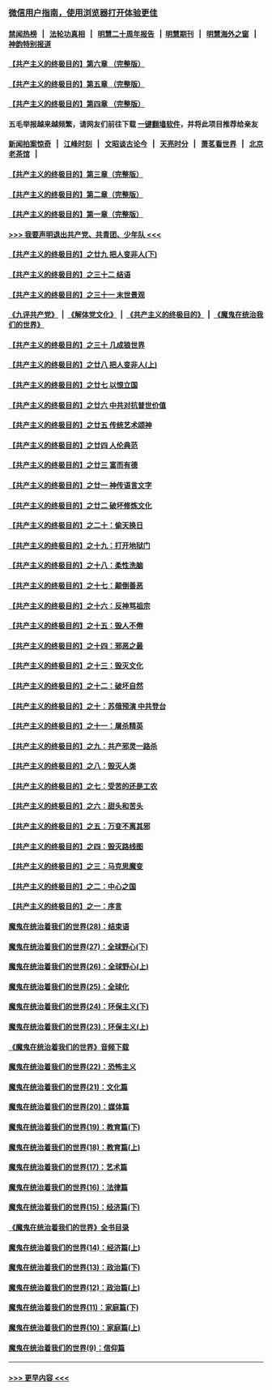 ### [微信用户指南，使用浏览器打开体验更佳](https://github.com/gfw-breaker/banned-news1/blob/master/indexes/wechat-guide.md?t=0)
#### [禁闻热榜](热点新闻.md?t=0)  &nbsp;&nbsp;|&nbsp;&nbsp; [法轮功真相](https://github.com/gfw-breaker/truth/blob/master/README.md?t=0) &nbsp;&nbsp;|&nbsp;&nbsp; [明慧二十周年报告](https://github.com/gfw-breaker/mh-reports/blob/master/README.md?t=0) &nbsp;&nbsp;|&nbsp;&nbsp;[明慧期刊](https://github.com/gfw-breaker/mh-qikan) &nbsp;&nbsp;|&nbsp;&nbsp; [明慧海外之窗](https://github.com/gfw-breaker/mh-news/blob/master/README.md?t=0) &nbsp;&nbsp;|&nbsp;&nbsp; [神韵特别报道](https://github.com/gfw-breaker/mh-news/blob/master/shenyun.md?t=0)
#### [【共产主义的终极目的】第六章 （完整版）](../pages/nsc422/n11428913.md?t=02161211) 
#### [【共产主义的终极目的】第五章 （完整版）](../pages/nsc422/n11428912.md?t=02161211) 
#### [【共产主义的终极目的】第四章 （完整版）](../pages/nsc422/n11428907.md?t=02161211) 
#### 五毛举报越来越频繁，请网友们前往下载 [一键翻墙软件](https://github.com/gfw-breaker/ssr-accounts)，并将此项目推荐给亲友
#### [新闻拍案惊奇](https://github.com/gfw-breaker/banned-news1/blob/master/pages/link4.md) &nbsp;&nbsp;|&nbsp;&nbsp; [江峰时刻](https://github.com/gfw-breaker/banned-news1/blob/master/pages/link4.md) &nbsp;&nbsp;|&nbsp;&nbsp; [文昭谈古论今](https://github.com/gfw-breaker/banned-news1/blob/master/pages/link4.md) &nbsp;&nbsp;|&nbsp;&nbsp; [天亮时分](https://github.com/gfw-breaker/banned-news1/blob/master/pages/link4.md) &nbsp;&nbsp;|&nbsp;&nbsp; [萧茗看世界](https://github.com/gfw-breaker/banned-news1/blob/master/pages/link4.md) &nbsp;&nbsp;|&nbsp;&nbsp; [北京老茶馆](https://github.com/gfw-breaker/banned-news1/blob/master/pages/link4.md) &nbsp;&nbsp;|&nbsp;&nbsp; 
#### [【共产主义的终极目的】第三章（完整版）](../pages/nsc422/n11428848.md?t=02161211) 
#### [【共产主义的终极目的】第二章（完整版）](../pages/nsc422/n11428831.md?t=02161211) 
#### [【共产主义的终极目的】第一章（完整版）](../pages/nsc422/n11417651.md?t=02161211) 
#### [>>> 我要声明退出共产党、共青团、少年队 <<<](https://github.com/begood0513/goodnews/blob/master/quit/letter.md) 
#### [【共产主义的终极目的】之廿九 把人变非人(下)](../pages/nsc422/n11344140.md?t=02161211) 
#### [【共产主义的终极目的】之三十二 结语](../pages/nsc422/n11360535.md?t=02161211) 
#### [【共产主义的终极目的】之三十一 末世景观](../pages/nsc422/n11351129.md?t=02161211) 
#### [《九评共产党》](https://github.com/begood0513/9ping.md/blob/master/README.md) &nbsp;|&nbsp; [《解体党文化》](../../../../jtdwh.md/blob/master/README.md)  &nbsp;|&nbsp; [《共产主义的终极目的》](../../../../gczydzjmd.md/blob/master/README.md) &nbsp;|&nbsp; [《魔鬼在统治我们的世界》](../../../../mgztzwmdsj.md/blob/master/README.md) 
#### [【共产主义的终极目的】之三十 几成狼世界](../pages/nsc422/n11348280.md?t=02161211) 
#### [【共产主义的终极目的】之廿八 把人变非人(上)](../pages/nsc422/n11340492.md?t=02161211) 
#### [【共产主义的终极目的】之廿七 以恨立国](../pages/nsc422/n11336944.md?t=02161211) 
#### [【共产主义的终极目的】之廿六 中共对抗普世价值](../pages/nsc422/n11324785.md?t=02161211) 
#### [【共产主义的终极目的】之廿五 传统艺术颂神](../pages/nsc422/n11296396.md?t=02161211) 
#### [【共产主义的终极目的】之廿四 人伦典范](../pages/nsc422/n11296397.md?t=02161211) 
#### [【共产主义的终极目的】之廿三 富而有德](../pages/nsc422/n11283598.md?t=02161211) 
#### [【共产主义的终极目的】之廿一 神传语言文字](../pages/nsc422/n11263265.md?t=02161211) 
#### [【共产主义的终极目的】之廿二 破坏修炼文化](../pages/nsc422/n11245728.md?t=02161211) 
#### [【共产主义的终极目的】之二十：偷天换日](../pages/nsc422/n11238846.md?t=02161211) 
#### [【共产主义的终极目的】之十九：打开地狱门](../pages/nsc422/n11206376.md?t=02161211) 
#### [【共产主义的终极目的】之十八：柔性洗脑](../pages/nsc422/n11199994.md?t=02161211) 
#### [【共产主义的终极目的】之十七：颠倒善恶](../pages/nsc422/n11179782.md?t=02161211) 
#### [【共产主义的终极目的】之十六：反神骂祖宗](../pages/nsc422/n11166798.md?t=02161211) 
#### [【共产主义的终极目的】之十五：毁人不倦](../pages/nsc422/n11166792.md?t=02161211) 
#### [【共产主义的终极目的】之十四：邪恶之最](../pages/nsc422/n11150249.md?t=02161211) 
#### [【共产主义的终极目的】之十三：毁灭文化](../pages/nsc422/n11135227.md?t=02161211) 
#### [【共产主义的终极目的】之十二：破坏自然](../pages/nsc422/n11135214.md?t=02161211) 
#### [【共产主义的终极目的】之十：苏俄预演 中共登台](../pages/nsc422/n11118424.md?t=02161211) 
#### [【共产主义的终极目的】之十一：屠杀精英](../pages/nsc422/n11118442.md?t=02161211) 
#### [【共产主义的终极目的】之九：共产邪灵一路杀](../pages/nsc422/n11114139.md?t=02161211) 
#### [【共产主义的终极目的】之八：毁灭人类](../pages/nsc422/n11108503.md?t=02161211) 
#### [【共产主义的终极目的】之七：受苦的还是工农](../pages/nsc422/n11101809.md?t=02161211) 
#### [【共产主义的终极目的】之六：甜头和苦头](../pages/nsc422/n11096971.md?t=02161211) 
#### [【共产主义的终极目的】之五：万变不离其邪](../pages/nsc422/n11091285.md?t=02161211) 
#### [【共产主义的终极目的】之四：毁灭路线图](../pages/nsc422/n11086284.md?t=02161211) 
#### [【共产主义的终极目的】之三：马克思魔变](../pages/nsc422/n11061941.md?t=02161211) 
#### [【共产主义的终极目的】之二：中心之国](../pages/nsc422/n11047728.md?t=02161211) 
#### [【共产主义的终极目的】之一：序言](../pages/nsc422/n11086077.md?t=02161211) 
#### [魔鬼在统治着我们的世界(28)：结束语](../pages/nsc422/n10936246.md?t=02161211) 
#### [魔鬼在统治着我们的世界(27)：全球野心(下)](../pages/nsc422/n10928319.md?t=02161211) 
#### [魔鬼在统治着我们的世界(26)：全球野心(上)](../pages/nsc422/n10900318.md?t=02161211) 
#### [魔鬼在统治着我们的世界(25)：全球化](../pages/nsc422/n10788205.md?t=02161211) 
#### [魔鬼在统治着我们的世界(24)：环保主义(下)](../pages/nsc422/n10695307.md?t=02161211) 
#### [魔鬼在统治着我们的世界(23)：环保主义(上)](../pages/nsc422/n10688613.md?t=02161211) 
#### [《魔鬼在统治着我们的世界》音频下载](../pages/nsc422/n10635553.md?t=02161211) 
#### [魔鬼在统治着我们的世界(22)：恐怖主义](../pages/nsc422/n10614727.md?t=02161211) 
#### [魔鬼在统治着我们的世界(21)：文化篇](../pages/nsc422/n10597706.md?t=02161211) 
#### [魔鬼在统治着我们的世界(20)：媒体篇](../pages/nsc422/n10586579.md?t=02161211) 
#### [魔鬼在统治着我们的世界(19)：教育篇(下)](../pages/nsc422/n10564808.md?t=02161211) 
#### [魔鬼在统治着我们的世界(18)：教育篇(上)](../pages/nsc422/n10526970.md?t=02161211) 
#### [魔鬼在统治着我们的世界(17)：艺术篇](../pages/nsc422/n10499093.md?t=02161211) 
#### [魔鬼在统治着我们的世界(16)：法律篇](../pages/nsc422/n10485969.md?t=02161211) 
#### [魔鬼在统治着我们的世界(15)：经济篇(下)](../pages/nsc422/n10469975.md?t=02161211) 
#### [《魔鬼在统治着我们的世界》全书目录](../pages/nsc422/n10464261.md?t=02161211) 
#### [魔鬼在统治着我们的世界(14)：经济篇(上)](../pages/nsc422/n10457370.md?t=02161211) 
#### [魔鬼在统治着我们的世界(13)：政治篇(下)](../pages/nsc422/n10448270.md?t=02161211) 
#### [魔鬼在统治着我们的世界(12)：政治篇(上)](../pages/nsc422/n10444576.md?t=02161211) 
#### [魔鬼在统治着我们的世界(11)：家庭篇(下)](../pages/nsc422/n10440961.md?t=02161211) 
#### [魔鬼在统治着我们的世界(10)：家庭篇(上)](../pages/nsc422/n10435448.md?t=02161211) 
#### [魔鬼在统治着我们的世界(9)：信仰篇](../pages/nsc422/n10432159.md?t=02161211) 

----
#### [ >>> 更早内容 <<< ](../indexes/nsc422-earlier.md)
